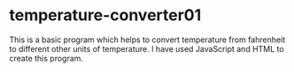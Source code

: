 # temperature-converter01
This is a basic program which helps to convert temperature from fahrenheit to 
different other units of temperature. I have used JavaScript and HTML to create 
this program.
